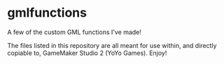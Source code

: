 # gmlfunctions
A few of the custom GML functions I've made!

The files listed in this repository are all meant for use within, and directly copiable to, GameMaker Studio 2 (YoYo Games). Enjoy!
